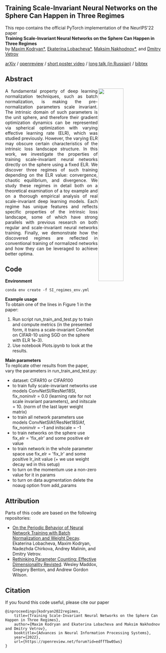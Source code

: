 ## Training Scale-Invariant Neural Networks on the Sphere Can Happen in Three Regimes

This repo contains the official PyTorch implementation of the NeurIPS'22 paper  
**Training Scale-Invariant Neural Networks on the Sphere Can Happen in Three Regimes**  
by [Maxim Kodryan*](https://scholar.google.com/citations?user=BGVWciMAAAAJ&hl=en), 
[Ekaterina Lobacheva*](https://tipt0p.github.io/), 
[Maksim Nakhodnov*](https://www.linkedin.com/in/nakhodnov17/?originalSubdomain=ru),
and [Dmitry Vetrov](https://scholar.google.com/citations?user=7HU0UoUAAAAJ&hl=en)

[arXiv](https://arxiv.org/abs/2209.03695) / 
[openreview](https://openreview.net/forum?id=edffTbw0Sws) /
[short poster video](https://nips.cc/virtual/2022/poster/53275) / 
[long talk (in Russian)](https://www.youtube.com/watch?v=ZCIa6HuawQY) / 
[bibtex](https://tipt0p.github.io/papers/three_regimes_neurips22.txt)

## Abstract
<div align="justify">
<img align="right" width=40% src="https://tipt0p.github.io/images/three_regimes_neurips22.png" />
A fundamental property of deep learning normalization techniques, such as batch
normalization, is making the pre-normalization parameters scale invariant. The
intrinsic domain of such parameters is the unit sphere, and therefore their gradient
optimization dynamics can be represented via spherical optimization with varying
effective learning rate (ELR), which was studied previously. However, the varying
ELR may obscure certain characteristics of the intrinsic loss landscape structure. In
this work, we investigate the properties of training scale-invariant neural networks
directly on the sphere using a fixed ELR. We discover three regimes of such training
depending on the ELR value: convergence, chaotic equilibrium, and divergence.
We study these regimes in detail both on a theoretical examination of a toy example
and on a thorough empirical analysis of real scale-invariant deep learning models.
Each regime has unique features and reflects specific properties of the intrinsic
loss landscape, some of which have strong parallels with previous research on
both regular and scale-invariant neural networks training. Finally, we demonstrate
how the discovered regimes are reflected in conventional training of normalized
networks and how they can be leveraged to achieve better optima. 
</div>


## Code

**Environment**
```(bash)
conda env create -f SI_regimes_env.yml
```

**Example usage**  
To obtain one of the lines in Figure 1 in the paper:
1. Run script run_train_and_test.py to train and compute metrics (in the presented form, it trains a scale-invariant ConvNet on CIFAR-10 using SGD on the sphere with ELR 1e-3).
2. Use notebook Plots.ipynb to look at the results.

**Main parameters**  
To replicate other results from the paper, vary the parameters in run_train_and_test.py:
- dataset: CIFAR10 or CIFAR100
- to train fully scale-invariant networks use models ConvNetSI/ResNet18SI, fix_noninvlr = 0.0 (learning rate for not scale invariant parameters), and initscale = 10. (norm of the last layer weight matrix)
- to train all network parameters use models ConvNetSIAf/ResNet18SIAf, fix_noninvlr = -1 and initscale = -1
- to train networks on the sphere use fix_elr = 'fix_elr' and some positive elr value
- to train network in the whole parameter space use fix_elr = 'fix_lr' and some positive lr_init value (+ we use weight decay wd in this setup)
- to turn on the momentum use a non-zero value for it in params
- to turn on data augmentation delete the noaug option from add_params

## Attribution

Parts of this code are based on the following repositories:
- [On the Periodic Behavior of Neural Network Training with Batch Normalization and Weight Decay](https://github.com/tipt0p/periodic_behavior_bn_wd). Ekaterina Lobacheva, Maxim Kodryan, Nadezhda Chirkova, Andrey Malinin, and Dmitry Vetrov.
- [Rethinking Parameter Counting: Effective Dimensionality Revisted](https://github.com/g-benton/hessian-eff-dim). Wesley Maddox, Gregory Benton, and Andrew Gordon Wilson.

## Citation

If you found this code useful, please cite our paper
```
@inproceedings{kodryan2022regimes,
    title={Training Scale-Invariant Neural Networks on the Sphere Can Happen in Three Regimes},
    author={Maxim Kodryan and Ekaterina Lobacheva and Maksim Nakhodnov and Dmitry Vetrov},
    booktitle={Advances in Neural Information Processing Systems},
    year={2022},
    url={https://openreview.net/forum?id=edffTbw0Sws}
}
```
